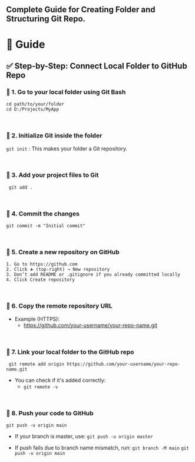 ## Complete Guide for Creating Folder and Structuring Git Repo.

# 🎯 Guide 

## ✅ Step-by-Step: Connect Local Folder to GitHub Repo

### 🔹 1. Go to your local folder using Git Bash
```
cd path/to/your/folder
cd D:/Projects/MyApp
```
<br>

### 🔹 2. Initialize Git inside the folder
 `git init` : This makes your folder a Git repository.

<br>

### 🔹 3. Add your project files to Git
` git add .`

<br>

### 🔹 4. Commit the changes
`git commit -m "Initial commit"`

<br>

### 🔹 5. Create a new repository on GitHub
```
1. Go to https://github.com
2. Click ➕ (top-right) → New repository
3. Don’t add README or .gitignore if you already committed locally
4. Click Create repository
```

<br>


### 🔹 6. Copy the remote repository URL
- Example (HTTPS):
     - https://github.com/your-username/your-repo-name.git


<br>

### 🔹 7. Link your local folder to the GitHub repo
` git remote add origin https://github.com/your-username/your-repo-name.git`

- You can check if it's added correctly:
   - `git remote -v`

<br>


### 🔹 8. Push your code to GitHub
`git push -u origin main`


- If your branch is master, use:
`git push -u origin master`


- If push fails due to branch name mismatch, run:
`git branch -M main`
`git push -u origin main`
